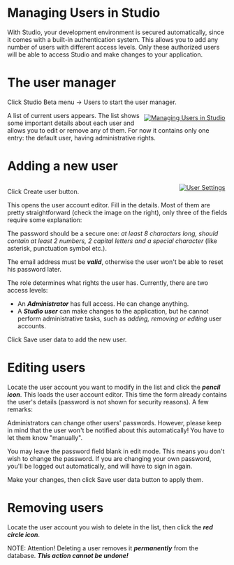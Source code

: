 # Managing Users in Studio
With Studio, your development environment is secured automatically, since it comes with a built-in authentication system. This allows you to add any number of users with different access levels. Only these authorized users will be able to access Studio and make changes to your application.

# The user manager
Click Studio Beta menu -> Users to start the user manager.

<div class="image_medium" style="float:right;"><a href="/uploads/book/user/user_management.png" rel="prettyPhoto" title=""><img alt="Managing Users in Studio" src="/uploads/book/user/user_management.png" hspace="5" vspace="5"></a></div>

A list of current users appears. The list shows some important details about each user and allows you to edit or remove any of them. For now it contains only one entry: the default user, having administrative rights.

# Adding a new user

<div style="clear:both;"></div>
<div class="image_medium" style="float:right;"><a href="/uploads/book/user/user_settings.png" rel="prettyPhoto" title=""><img alt="User Settings" src="/uploads/book/user/user_settings.png" hspace="5" vspace="5"></a></div> 

Click Create user button. 



This opens the user account editor. Fill in the details. Most of them are pretty straightforward (check the image on the right), only three of the fields require some explanation:

The password should be a secure one: _at least 8 characters long, should contain at least 2 numbers, 2 capital letters and a special character_ (like asterisk, punctuation symbol etc.).

The email address must be ***valid***, otherwise the user won't be able to reset his password later.

The role determines what rights the user has. Currently, there are two access levels: 
   - An ***Administrator*** has full access. He can change anything.
   - A ***Studio user*** can make changes to the application, but he cannot perform administrative tasks, such as _adding, removing or editing_ user accounts.

Click Save user data to add the new user.

# Editing users

Locate the user account you want to modify in the list and click the ***pencil icon***. This loads the user account editor. This time the form already contains the user's details (password is not shown for security reasons). A few remarks:

Administrators can change other users' passwords. However, please keep in mind that the user won't be notified about this automatically! You have to let them know "manually".
    
You may leave the password field blank in edit mode. This means you don't wish to change the password. If you are changing your own password, you'll be logged out automatically, and will have to sign in again.
    
Make your changes, then click Save user data button to apply them.

# Removing users
Locate the user account you wish to delete in the list, then click the ***red circle icon***.
    
NOTE: Attention! Deleting a user removes it ***permanently*** from the database. ***This action cannot be undone!***